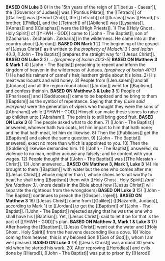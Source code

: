 
**BASED ON Luke 3**
	0) In the 15th years of the reign of [[Tiberius - Caesar]], the [[Governor of Judaea]] was [[Pontius Pilate]], the [[Tetrach]] of [[Galilee]] was [[Herod (2nd)]], the [[Tetrach]] of [[Ituraea]] was [[Herod]]'s brother, [[Philip]], and the [[Tetrach]] of [[Abilene]] was [[Lysanias]]. [[Annas]] and [[Caiaphas]] were the [[High Priests]].
	1) The [[Holy Ghost . Holy Spirit]] of [[YHWH - GOD]] came to [[John - The Baptist]], son of [[Zacharias . Zechariah . Zakharia]] in the wilderness. He came into all the country about [[Jordan]].
**BASED ON Mark 1**
    2) The beginning of the gospel of [[Jesus Christ]] as it written to the *prophecy of Malachi 3:1 and Isaiah 40:3*, [[John - The Baptist]] prepares the straight way for [[Jesus Christ]].
**BASED ON Luke 3**
    3) ... *(prophecy of Isaiah 40:3-5)*
**BASED ON Matthew 3 & Mark 1**
    4) [[John - The Baptist]] preaching to repent and inform the kingdom of heaven in the wilderness of Judaea. *(prophecy of Isaiah 40:3)*
	1) He had his raiment of camel's hair, leathern girdle about his loins.
	2) His meat was locusts and wild honey.
	3) People from [[Jerusalem]] and all [[Judaea]] and all the region round about [[Jordan]] went for [[Baptism]] and confess their sin.
**BASED ON Matthew 3 & Luke 3**
	5) People of [[Pharisees]] and [[Sadducees]] came to be baptized and he bring to them [[Baptism]] as the symbol of repentance. Saying that they *(Luke said everyone)* were the generation of vipers who thought they were the sons of [[Abraham]] while [[YHWH - GOD]] Himself can make these stones to raise up children unto [[Abraham]]. The point is to still bring good fruit.
**BASED ON Luke 3**
	6) The people asked what to do then.
	7) [[John - The Baptist]] answered, whoever hath two coats, let him impart to him that hath none; and he that hath meat, let him do likewise.
	8) Then the [[Publicans]] get the [[Baptism]] and asked the same question.
	9) [[John - The Baptist]] answered, exact no more than which is appointed to you.
	10) Then the [[Soldiers]] likewise demanded him.
	11) [[John - The Baptist]] answered, do violence to no man, neither accuse any falsely; and be content with your wages.
	12) People thought that [[John - The Baptist]] was [[The Messiah - Christ]].
	13) John answered...
**BASED ON Matthew 3, Mark 1, Luke 3**
    14) He brought to them [[Baptism]] with water but the one who comes after me ([[Jesus Christ]]) whose mightier than I, whose shoes he's not worthy to bear, he shall bring [[Baptism]] them with [[Holy Ghost . Holy Spirit]] *(and fire Matthew 3)*, (more details in the Bible about how [[Jesus Christ]] will separate the righteous from the wrongdoers)
**BASED ON Luke 3**
	15) [[John - The Baptist]] continues to preach the [[Gospel . Injeel]].
**BASED ON Matthew 3**
    16) [[Jesus Christ]] came from [[Galilee]] ([[Nazareth, Judaea]], according to Mark 1)  to [[Jordan]] to get the [[Baptism]] of [[John - The Baptist]]. [[John - The Baptist]] rejected saying that he was the one who shall have his [[Baptism]]. Yet, [[Jesus Christ]] said to let it be for that is the part of [[YHWH - GOD]]'s plan.
**BASED ON Matthew 3, Mark 1 & Luke 3**
    17) After having the [[Baptism]], [[Jesus Christ]] went out the water and [[Holy Ghost . Holy Spirit]] from the heavens descending like a dove.
    18) Voice coming from heaven, this is my beloved Son ([[Son of God]]), whom I am well pleased.
**BASED ON Luke 3**
    19) [[Jesus Christ]] was around 30 years old when he started his work.
    20) After reproving [[Herodias]] and evils done by [[Herod]], [[John - The Baptist]] was put to prison by [[Herod]]